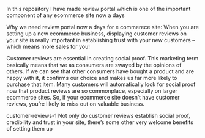In this repository I have made review portal
which is one of the important component of any ecommerce site now a days
  



Why we need review portal now a days for e commerece site:
When you are setting up a new ecommerce business, displaying customer reviews on your site is really important in establishing trust with your new customers – which means more sales for you!

Customer reviews are essential in creating social proof. This marketing term basically means that we as consumers are swayed by the opinions of others. If we can see that other consumers have bought a product and are happy with it, it confirms our choice and makes us far more likely to purchase that item. Many customers will automatically look for social proof now that product reviews are so commonplace, especially on larger ecommerce sites. So, if your ecommerce site doesn’t have customer reviews, you’re likely to miss out on valuable business.

customer-reviews-1
Not only do customer reviews establish social proof, credibility and trust in your site, there’s some other very welcome benefits of setting them up
